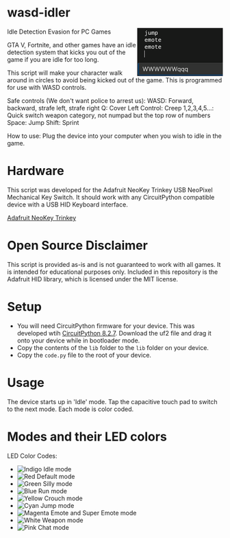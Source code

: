 # wasd-idler
<img align="right" src="https://github.com/nerdymark/wasd-idler/blob/main/wasd-idler-output.gif?raw=true" alt="wasd-idler-output" width="200"/>

Idle Detection Evasion for PC Games

GTA V, Fortnite, and other games have an idle detection system that kicks you
out of the game if you are idle for too long.

This script will make your character walk around in circles to avoid being
kicked out of the game. This is programmed for use with WASD controls.

Safe controls (We don't want police to arrest us):
    WASD: Forward, backward, strafe left, strafe right
    Q: Cover
    Left Control: Creep
    1,2,3,4,5...: Quick switch weapon category, not numpad but the top row of numbers
    Space: Jump
    Shift: Sprint

How to use:
Plug the device into your computer when you wish to idle in the game.

# Hardware
This script was developed for the Adafruit NeoKey Trinkey USB NeoPixel Mechanical Key Switch.
It should work with any CircuitPython compatible device with a USB HID Keyboard interface.

[Adafruit NeoKey Trinkey](https://www.adafruit.com/product/5020)

# Open Source Disclaimer
This script is provided as-is and is not guaranteed to work with all games. It is intended for educational purposes only.
Included in this repository is the Adafruit HID library, which is licensed under the MIT license.


# Setup
* You will need CircuitPython firmware for your device. This was developed wtih [CircuitPython 8.2.7](https://adafruit-circuit-python.s3.amazonaws.com/bin/adafruit_neokey_trinkey_m0/en_US/adafruit-circuitpython-adafruit_neokey_trinkey_m0-en_US-8.2.7.uf2). Download the uf2 file and drag it onto your device while in bootloader mode.
* Copy the contents of the `lib` folder to the `lib` folder on your device.
* Copy the `code.py` file to the root of your device.

# Usage
The device starts up in 'Idle' mode. Tap the capacitive touch pad to switch to the next mode. Each mode is color coded.

# Modes and their LED colors
<!-- https://placehold.co/15x15/f03c15/f03c15.png -->
LED Color Codes:
<!-- Indigo: blink_led(75, 0, 130) -->
* ![Indigo](https://placehold.co/15x15/4b0082/4b0082.png) Idle mode
* ![Red](https://placehold.co/15x15/f03c15/f03c15.png) Default mode
* ![Green](https://placehold.co/15x15/008000/008000.png) Silly mode
* ![Blue](https://placehold.co/15x15/0000ff/0000ff.png) Run mode
* ![Yellow](https://placehold.co/15x15/ffff00/ffff00.png) Crouch mode
* ![Cyan](https://placehold.co/15x15/00ffff/00ffff.png) Jump mode
* ![Magenta](https://placehold.co/15x15/ff00ff/ff00ff.png) Emote and Super Emote mode
* ![White](https://placehold.co/15x15/ffffff/ffffff.png) Weapon mode
* ![Pink](https://placehold.co/15x15/ff69b4/ff69b4.png) Chat mode
